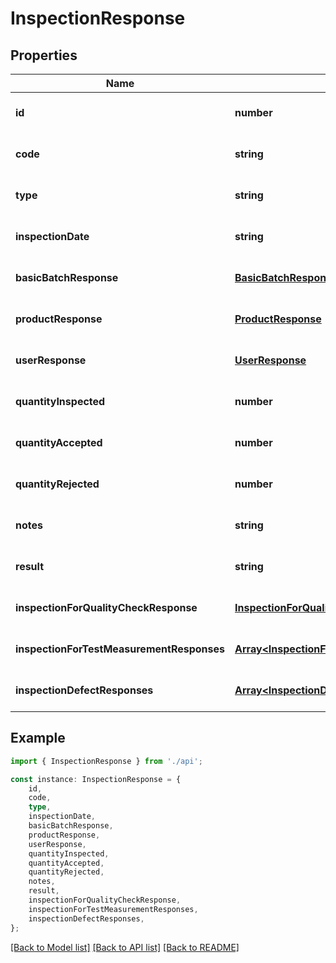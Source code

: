 # InspectionResponse


## Properties

Name | Type | Description | Notes
------------ | ------------- | ------------- | -------------
**id** | **number** |  | [optional] [default to undefined]
**code** | **string** |  | [optional] [default to undefined]
**type** | **string** |  | [optional] [default to undefined]
**inspectionDate** | **string** |  | [optional] [default to undefined]
**basicBatchResponse** | [**BasicBatchResponse**](BasicBatchResponse.md) |  | [optional] [default to undefined]
**productResponse** | [**ProductResponse**](ProductResponse.md) |  | [optional] [default to undefined]
**userResponse** | [**UserResponse**](UserResponse.md) |  | [optional] [default to undefined]
**quantityInspected** | **number** |  | [optional] [default to undefined]
**quantityAccepted** | **number** |  | [optional] [default to undefined]
**quantityRejected** | **number** |  | [optional] [default to undefined]
**notes** | **string** |  | [optional] [default to undefined]
**result** | **string** |  | [optional] [default to undefined]
**inspectionForQualityCheckResponse** | [**InspectionForQualityCheckResponse**](InspectionForQualityCheckResponse.md) |  | [optional] [default to undefined]
**inspectionForTestMeasurementResponses** | [**Array&lt;InspectionForTestMeasurementResponse&gt;**](InspectionForTestMeasurementResponse.md) |  | [optional] [default to undefined]
**inspectionDefectResponses** | [**Array&lt;InspectionDefectResponse&gt;**](InspectionDefectResponse.md) |  | [optional] [default to undefined]

## Example

```typescript
import { InspectionResponse } from './api';

const instance: InspectionResponse = {
    id,
    code,
    type,
    inspectionDate,
    basicBatchResponse,
    productResponse,
    userResponse,
    quantityInspected,
    quantityAccepted,
    quantityRejected,
    notes,
    result,
    inspectionForQualityCheckResponse,
    inspectionForTestMeasurementResponses,
    inspectionDefectResponses,
};
```

[[Back to Model list]](../README.md#documentation-for-models) [[Back to API list]](../README.md#documentation-for-api-endpoints) [[Back to README]](../README.md)
